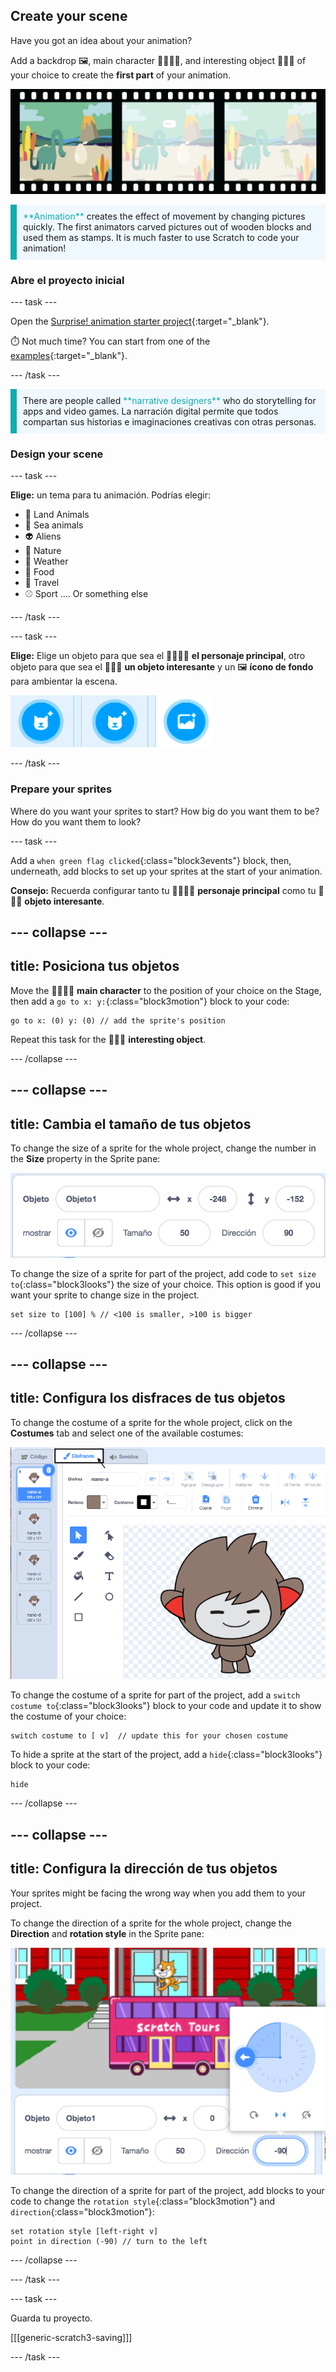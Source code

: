 ## Create your scene

Have you got an idea about your animation?

Add a backdrop 🖼️, main character 🐙👩‍🦼🦖, and interesting object 🎂🎾🎁 of your choice to create the **first part** of your animation.

![A film strip with 3 frames. The first frame is highlighted. The frame shows a scene with character, object, and background.](images/scene.png)

<p style="border-left: solid; border-width:10px; border-color: #0faeb0; background-color: aliceblue; padding: 10px;">
  <span style="color: #0faeb0">**Animation**</span> creates the effect of movement by changing pictures quickly. The first animators carved pictures out of wooden blocks and used them as stamps. It is much faster to use Scratch to code your animation!
</p>

### Abre el proyecto inicial

--- task ---

Open the [Surprise! animation starter project](https://scratch.mit.edu/projects/582222532/editor){:target="_blank"}.

⏱️ Not much time? You can start from one of the [examples](https://scratch.mit.edu/studios/29075822){:target="_blank"}.

--- /task ---

<p style="border-left: solid; border-width:10px; border-color: #0faeb0; background-color: aliceblue; padding: 10px;">
There are people called <span style="color: #0faeb0">**narrative designers**</span> who do storytelling for apps and video games. La narración digital permite que todos compartan sus historias e imaginaciones creativas con otras personas.
</p>

### Design your scene

--- task ---

**Elige:** un tema para tu animación. Podrías elegir:

+ 🐯 Land Animals
+ 🐠 Sea animals
+ 👽 Aliens
+ 🌿 Nature
+ 🌈 Weather
+ 🌮 Food
+ 🚀 Travel
+ ⚾ Sport .... Or something else

--- /task ---

--- task ---

**Elige:** Elige un objeto para que sea el 🐙👩‍🦼🦖 **el personaje principal**, otro objeto para que sea el 🎂🎾🎁 **un objeto interesante** y un 🖼️ **ícono de fondo** para ambientar la escena.

![Dos Elige un personaje y Elige un icono de Fondo.](images/sprites-and-backdrop.png)

--- /task ---

### Prepare your sprites

Where do you want your sprites to start? How big do you want them to be? How do you want them to look?

--- task ---

Add a `when green flag clicked`{:class="block3events"} block, then, underneath, add blocks to set up your sprites at the start of your animation.

**Consejo:** Recuerda configurar tanto tu 🐙👩‍🦼🦖 **personaje principal** como tu 🎂🎾🎁 **objeto interesante**.

--- collapse ---
---
title: Posiciona tus objetos
---

Move the 🐙👩‍🦼🦖 **main character** to the position of your choice on the Stage, then add a `go to x: y:`{:class="block3motion"} block to your code:

```blocks3
go to x: (0) y: (0) // add the sprite's position
```

Repeat this task for the 🎂🎾🎁 **interesting object**.

--- /collapse ---

--- collapse ---
---
title: Cambia el tamaño de tus objetos
---

To change the size of a sprite for the whole project, change the number in the **Size** property in the Sprite pane:

![](images/sprite-pane-size.png)

To change the size of a sprite for part of the project, add code to `set size to`{:class="block3looks"} the size of your choice. This option is good if you want your sprite to change size in the project.

```blocks3
set size to [100] % // <100 is smaller, >100 is bigger
```

--- /collapse ---

--- collapse ---
---
title: Configura los disfraces de tus objetos
---

To change the costume of a sprite for the whole project, click on the **Costumes** tab and select one of the available costumes:

![The Costumes tab, with the available costumes for a sprite.](images/nano-costumes.png)

To change the costume of a sprite for part of the project, add a `switch costume to`{:class="block3looks"} block to your code and update it to show the costume of your choice:

```blocks3
switch costume to [ v]  // update this for your chosen costume
```

To hide a sprite at the start of the project, add a `hide`{:class="block3looks"} block to your code:

```blocks3
hide 
```

--- /collapse ---

--- collapse ---
---
title: Configura la dirección de tus objetos
---

Your sprites might be facing the wrong way when you add them to your project.

To change the direction of a sprite for the whole project, change the **Direction** and **rotation style** in the Sprite pane:

![The Direction and rotation style menu in the Sprite pane.](images/sprite-pane-direction.png)

To change the direction of a sprite for part of the project, add blocks to your code to change the `rotation style`{:class="block3motion"} and `direction`{:class="block3motion"}:

```blocks3
set rotation style [left-right v]
point in direction (-90) // turn to the left
```

--- /collapse ---

--- /task ---

--- task ---

Guarda tu proyecto.

[[[generic-scratch3-saving]]]

--- /task ---
